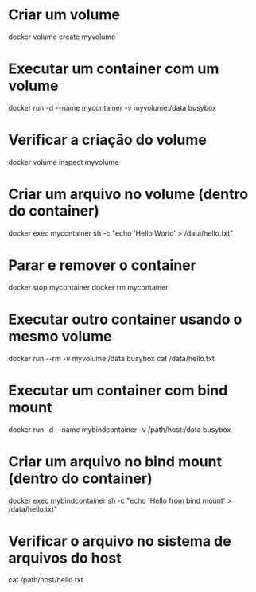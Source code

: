 # Criar um volume
docker volume create myvolume

# Executar um container com um volume
docker run -d --name mycontainer -v myvolume:/data busybox

# Verificar a criação do volume
docker volume inspect myvolume

# Criar um arquivo no volume (dentro do container)
docker exec mycontainer sh -c "echo 'Hello World' > /data/hello.txt"

# Parar e remover o container
docker stop mycontainer
docker rm mycontainer

# Executar outro container usando o mesmo volume
docker run --rm -v myvolume:/data busybox cat /data/hello.txt



# Executar um container com bind mount
docker run -d --name mybindcontainer -v /path/host:/data busybox

# Criar um arquivo no bind mount (dentro do container)
docker exec mybindcontainer sh -c "echo 'Hello from bind mount' > /data/hello.txt"

# Verificar o arquivo no sistema de arquivos do host
cat /path/host/hello.txt
